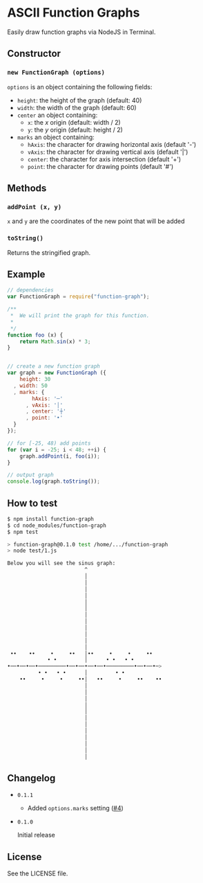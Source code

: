 ASCII Function Graphs
=====================

Easily draw function graphs via NodeJS in Terminal.

## Constructor

### `new FunctionGraph (options)`

`options` is an object containing the following fields:

 - `height`: the height of the graph (default: 40)
 - `width`: the width of the graph (default: 60)
 - `center` an object containing:
   - `x`: the *x* origin (default: width / 2)
   - `y`: the *y* origin (default: height / 2)
 - `marks` an object containing:
   - `hAxis`: the character for drawing horizontal axis (default '-')
   - `vAxis`: the character for drawing vertical axis (default '|')
   - `center`: the character for axis intersection (default '+')
   - `point`: the character for drawing points (default '#')

## Methods

### `addPoint (x, y)`

`x` and `y` are the coordinates of the new point that will be added

### `toString()`

Returns the stringified graph.

## Example
```js
// dependencies
var FunctionGraph = require("function-graph");

/**
 *  We will print the graph for this function.
 *
 */
function foo (x) {
    return Math.sin(x) * 3;
}


// create a new function graph
var graph = new FunctionGraph ({
    height: 30
  , width: 50
  , marks: {
        hAxis: '─'
      , vAxis: '│'
      , center: '┼'
      , point: '•'
  }
});

// for [-25, 48) add points
for (var i = -25; i < 48; ++i) {
    graph.addPoint(i, foo(i));
}

// output graph
console.log(graph.toString());
```

## How to test
```sh
$ npm install function-graph
$ cd node_modules/function-graph
$ npm test

> function-graph@0.1.0 test /home/.../function-graph
> node test/1.js

Below you will see the sinus graph:
                         ^
                         │
                         │
                         │
                         │
                         │
                         │
                         │
                         │
                         │
                         │
                         │
                         │
 ••    ••     •     ••   │••     •     •     ••
             • •         │      • •   • •
•──•──•──•─────────•──•──•──•──•─────────•──•──•─>
          • •   • •      │         • •
    ••     •     •     ••│   ••     •     ••    ••
                         │
                         │
                         │
                         │
                         │
                         │
                         │
                         │
                         │
                         │
                         │
                         │

```

## Changelog

 - `0.1.1`

   - Added `options.marks` setting ([#4](https://github.com/IonicaBizau/function-graphs/pull/4))

 - `0.1.0`

   Initial release

## License
See the LICENSE file.
